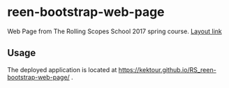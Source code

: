 # reen-bootstrap-web-page

Web Page from The Rolling Scopes School 2017 spring course. 
[Layout link](https://github.com/AlexGhosTTT/reen-bootstrap-web-page/tree/master/layout)

## Usage

The deployed application is located at https://kektour.github.io/RS_reen-bootstrap-web-page/ .

